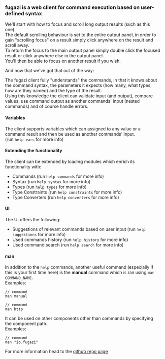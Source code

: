 ### fugazi is a web client for command execution based on user-defined syntax

We'll start with how to focus and scroll long output results (such as this one).  
The default scrolling behaviour is set to the entire output panel, in order to gain "scrolling focus" 
on a result simply click anywhere on the result and scroll away.  
To return the focus to the main output panel simply double click the focused result or click anywhere else in the output panel.  
You'll then be able to focus on another result if you wish.

And now that we've got that out of the way:

The fugazi client fully "understands" the commands, in that it knows about the command syntax, 
the parameters it expects (how many, what types, how are they named) and the type of the result.  
Using this knowledge the client can validate input (and output), compare values, use command 
output as another commands' input (nested commands) and of course handle errors.  

#### Variables
The client supports variables which can assigned to any value or a command result and then be used as another commands' input.  
(run `help vars` for more info)

#### Extending the functionality
The client can be extended by loading modules which enrich its functionality with:

 * Commands (run `help commands` for more info)
 * Syntax (run `help syntax` for more info)
 * Types (run `help types` for more info)
 * Type Constraints (run `help constraints` for more info)
 * Type Converters (run `help converters` for more info)

#### UI
The UI offers the following:

 * Suggestions of relevant commands based on user input (run `help suggestions` for more info)
 * Used commands history (run `help history` for more info)
 * Used command search (run `help search` for more info)
 
#### man
In addition to the `help` commands, another useful command (especially if this is your first time here) is the **manual** 
command which is ran using `man COMMAND_NAME`.  
Examples:
```fugazi-command
// command
man manual
```
```fugazi-command
// command
man http
```

It can be used on other components other than commands by specifying the component path.  
Examples:
```fugazi-command
// command
man "io.fugazi"
```

For more information head to the [github repo page](https://github.com/fugazi-io/webclient "repo@GitHub")